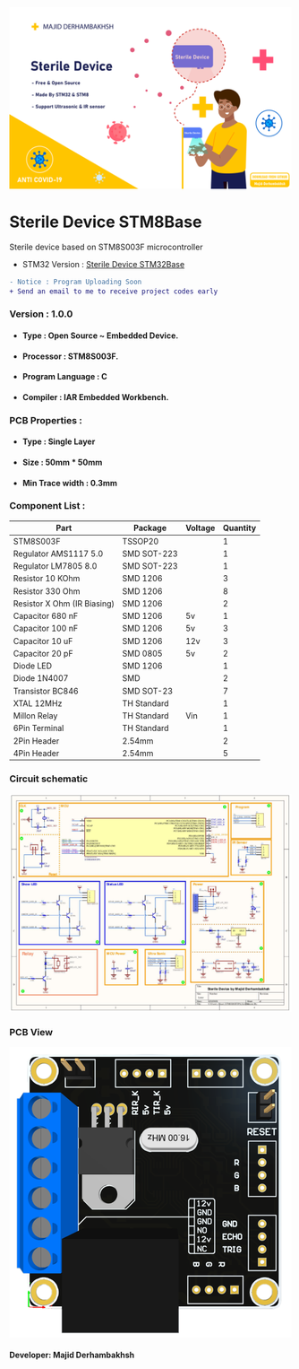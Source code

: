 ![BANNER](Banner.png)

# Sterile Device STM8Base
Sterile device based on STM8S003F microcontroller
- STM32 Version : [Sterile Device STM32Base](https://github.com/Majid-Derhambakhsh/Sterile-Device-STM32Base)  

```diff  
- Notice : Program Uploading Soon
+ Send an email to me to receive project codes early
```

### Version : 1.0.0

- #### Type : Open Source ~ Embedded Device.

- #### Processor : STM8S003F.

- #### Program Language : C

- #### Compiler : IAR Embedded Workbench.

### PCB Properties :

- #### Type : Single Layer

- #### Size : 50mm * 50mm

- #### Min Trace width : 0.3mm

### Component List :

Part | Package | Voltage | Quantity
------------ | ------------- | ------------- | -------------
STM8S003F | TSSOP20 | | 1
Regulator AMS1117 5.0 | SMD SOT-223 | | 1
Regulator LM7805 8.0 | SMD SOT-223 | | 1
Resistor 10 KOhm | SMD 1206 | | 3
Resistor 330 Ohm | SMD 1206 | | 8
Resistor X Ohm (IR Biasing) | SMD 1206 | | 2
Capacitor 680 nF | SMD 1206 | 5v | 1
Capacitor 100 nF | SMD 1206 | 5v | 3
Capacitor 10 uF | SMD 1206 | 12v | 3
Capacitor 20 pF | SMD 0805 | 5v | 2
Diode LED | SMD 1206 | | 1
Diode 1N4007 | SMD | | 2
Transistor BC846 | SMD SOT-23 | | 7
XTAL 12MHz | TH Standard | | 1
Millon Relay | TH Standard | Vin | 1
6Pin Terminal | TH Standard | | 1
2Pin Header | 2.54mm | | 2
4Pin Header | 2.54mm | | 5

### Circuit schematic

![SCHEMATIC](Schematic.jpg)

### PCB View

![PCBVIEW](PCB-PICTURE.png)

#### Developer: Majid Derhambakhsh
